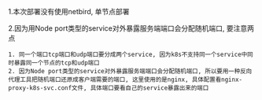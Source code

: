 <p>1.本次部署没有使用netbird, 单节点部署</p>
<p>2.因为用Node port类型的service对外暴露服务端端口会分配随机端口, 要注意两点

```shell
1. 同一个端口tcp端口和udp端口要分成两个service, 因为k8s不支持同一个service中同时暴露同一个节点的tcp和udp端口
2. 因为Node port类型的service对外暴露服务端端口会分配随机端口, 所以要用一种反向代理工具把随机端口还原成客户端需要的端口, 这里使用的是nginx, 具体配置看nginx-proxy-k8s-svc.conf文件, 具体端口要看自己的service暴露出来的端口
```

</p>